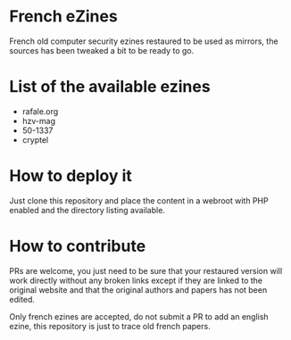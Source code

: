 # French eZines

French old computer security ezines restaured to be used as mirrors, the sources has been tweaked a bit to be ready to go.

# List of the available ezines

* rafale.org
* hzv-mag
* 50-1337
* cryptel

# How to deploy it

Just clone this repository and place the content in a webroot with PHP enabled and the directory listing available.

# How to contribute

PRs are welcome, you just need to be sure that your restaured version will work directly without any broken links except if they are linked to the original website and that the original authors and papers has not been edited.

Only french ezines are accepted, do not submit a PR to add an english ezine, this repository is just to trace old french papers.
